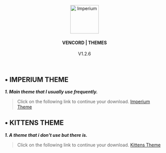 <p align="center">
	<a href="https://discord.gg/"><img src="../.assets/icon.ico" alt="Imperium" height="90" /></a>
</p>

<h4 align="center">VENCORD | THEMES</h4>
<p align="center">
	V1.2.6
</p>

<br/>

## • IMPERIUM THEME

**_1. Main theme that I usually use frequently._**
> Click on the following link to continue your download. [Imperium Theme](https://github.com/donfushii/Vencord-Things/releases/download/V1.2.6/Imperium.theme.css)

## • KITTENS THEME

**_1. A theme that i don't use but there is._**
> Click on the following link to continue your download. [Kittens Theme](https://github.com/donfushii/Vencord-Things/releases/download/V1.0.9/Kittens.theme.css)
